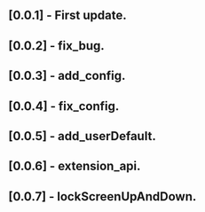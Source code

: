 ## [0.0.1] - First update.
## [0.0.2] - fix_bug.
## [0.0.3] - add_config.
## [0.0.4] - fix_config.
## [0.0.5] - add_userDefault.
## [0.0.6] - extension_api.
## [0.0.7] - lockScreenUpAndDown.
